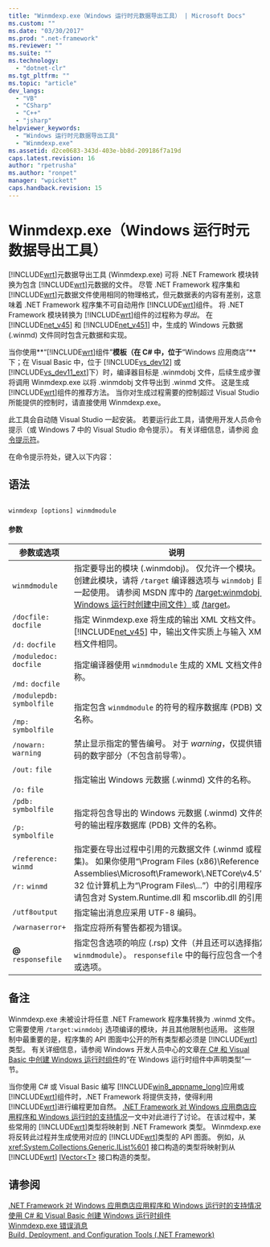 ```yaml
---
title: "Winmdexp.exe（Windows 运行时元数据导出工具） | Microsoft Docs"
ms.custom: ""
ms.date: "03/30/2017"
ms.prod: ".net-framework"
ms.reviewer: ""
ms.suite: ""
ms.technology: 
  - "dotnet-clr"
ms.tgt_pltfrm: ""
ms.topic: "article"
dev_langs: 
  - "VB"
  - "CSharp"
  - "C++"
  - "jsharp"
helpviewer_keywords: 
  - "Windows 运行时元数据导出工具"
  - "Winmdexp.exe"
ms.assetid: d2ce0683-343d-403e-bb8d-209186f7a19d
caps.latest.revision: 16
author: "rpetrusha"
ms.author: "ronpet"
manager: "wpickett"
caps.handback.revision: 15
---
```

# Winmdexp.exe（Windows 运行时元数据导出工具）
[!INCLUDE[wrt](../../../includes/wrt-md.md)]元数据导出工具 \(Winmdexp.exe\) 可将 .NET Framework 模块转换为包含 [!INCLUDE[wrt](../../../includes/wrt-md.md)]元数据的文件。  尽管 .NET Framework 程序集和 [!INCLUDE[wrt](../../../includes/wrt-md.md)]元数据文件使用相同的物理格式，但元数据表的内容有差别，这意味着 .NET Framework 程序集不可自动用作 [!INCLUDE[wrt](../../../includes/wrt-md.md)]组件。  将 .NET Framework 模块转换为 [!INCLUDE[wrt](../../../includes/wrt-md.md)]组件的过程称为*导出*。  在 [!INCLUDE[net_v45](../../../includes/net-v45-md.md)] 和 [!INCLUDE[net_v451](../../../includes/net-v451-md.md)] 中，生成的 Windows 元数据 \(.winmd\) 文件同时包含元数据和实现。  
  
 当你使用**“[!INCLUDE[wrt](../../../includes/wrt-md.md)]组件”**模板（在 C\# 中，位于**“Windows 应用商店”**下；在 Visual Basic 中，位于 [!INCLUDE[vs_dev12](../../../includes/vs-dev12-md.md)] 或 [!INCLUDE[vs_dev11_ext](../../../includes/vs-dev11-ext-md.md)]下）时，编译器目标是 .winmdobj 文件，后续生成步骤将调用 Winmdexp.exe 以将 .winmdobj 文件导出到 .winmd 文件。  这是生成 [!INCLUDE[wrt](../../../includes/wrt-md.md)]组件的推荐方法。  当你对生成过程需要的控制超过 Visual Studio 所能提供的控制时，请直接使用 Winmdexp.exe。  
  
 此工具会自动随 Visual Studio 一起安装。  若要运行此工具，请使用开发人员命令提示（或 Windows 7 中的 Visual Studio 命令提示）。  有关详细信息，请参阅 [命令提示符](../../../docs/framework/tools/developer-command-prompt-for-vs.md)。  
  
 在命令提示符处，键入以下内容：  
  
## 语法  
  
```  
  
winmdexp [options] winmdmodule  
```  
  
#### 参数  
  
|参数或选项|说明|  
|-----------|--------|  
|`winmdmodule`|指定要导出的模块 \(.winmdobj\)。  仅允许一个模块。  若要创建此模块，请将 `/target` 编译器选项与 `winmdobj` 目标一起使用。  请参阅 MSDN 库中的 [\/target:winmdobj（为 Windows 运行时创建中间文件）](../Topic/-target:winmdobj%20\(C%23%20Compiler%20Options\).md)或 [\/target](../Topic/-target%20\(Visual%20Basic\).md)。|  
|`/docfile:` `docfile`<br /><br /> `/d:` `docfile`|指定 Winmdexp.exe 将生成的输出 XML 文档文件。  在 [!INCLUDE[net_v45](../../../includes/net-v45-md.md)] 中，输出文件实质上与输入 XML 文档文件相同。|  
|`/moduledoc:` `docfile`<br /><br /> `/md:` `docfile`|指定编译器使用 `winmdmodule` 生成的 XML 文档文件的名称。|  
|`/modulepdb:` `symbolfile`<br /><br /> `/mp:` `symbolfile`|指定包含 `winmdmodule` 的符号的程序数据库 \(PDB\) 文件的名称。|  
|`/nowarn:` `warning`|禁止显示指定的警告编号。  对于 *warning*，仅提供错误代码的数字部分（不包含前导零）。|  
|`/out:` `file`<br /><br /> `/o:` `file`|指定输出 Windows 元数据 \(.winmd\) 文件的名称。|  
|`/pdb:` `symbolfile`<br /><br /> `/p:` `symbolfile`|指定将包含导出的 Windows 元数据 \(.winmd\) 文件的符号的输出程序数据库 \(PDB\) 文件的名称。|  
|`/reference:` `winmd`<br /><br /> `/r:` `winmd`|指定要在导出过程中引用的元数据文件 \(.winmd 或程序集\)。  如果你使用“\\Program Files \(x86\)\\Reference Assemblies\\Microsoft\\Framework\\.NETCore\\v4.5”（在 32 位计算机上为“\\Program Files\\...”）中的引用程序集，请包含对 System.Runtime.dll 和 mscorlib.dll 的引用。|  
|`/utf8output`|指定输出消息应采用 UTF\-8 编码。|  
|`/warnaserror+`|指定应将所有警告都视为错误。|  
|**@** `responsefile`|指定包含选项的响应 \(.rsp\) 文件（并且还可以选择指定 `winmdmodule`）。  `responsefile` 中的每行应包含一个参数或选项。|  
  
## 备注  
 Winmdexp.exe 未被设计将任意 .NET Framework 程序集转换为 .winmd 文件。  它需要使用 `/target:winmdobj` 选项编译的模块，并且其他限制也适用。  这些限制中最重要的是，程序集的 API 图面中公开的所有类型都必须是 [!INCLUDE[wrt](../../../includes/wrt-md.md)]类型。  有关详细信息，请参阅 Windows 开发人员中心的文章[在 C\# 和 Visual Basic 中创建 Windows 运行时组件](http://go.microsoft.com/fwlink/p/?LinkID=238313)的“在 Windows 运行时组件中声明类型”一节。  
  
 当你使用 C\# 或 Visual Basic 编写 [!INCLUDE[win8_appname_long](../../../includes/win8-appname-long-md.md)]应用或 [!INCLUDE[wrt](../../../includes/wrt-md.md)]组件时，.NET Framework 将提供支持，使得利用 [!INCLUDE[wrt](../../../includes/wrt-md.md)]进行编程更加自然。  [.NET Framework 对 Windows 应用商店应用程序和 Windows 运行时的支持情况](../../../docs/standard/cross-platform/support-for-windows-store-apps-and-windows-runtime.md)一文中对此进行了讨论。  在该过程中，某些常用的 [!INCLUDE[wrt](../../../includes/wrt-md.md)]类型将映射到 .NET Framework 类型。  Winmdexp.exe 将反转此过程并生成使用对应的 [!INCLUDE[wrt](../../../includes/wrt-md.md)]类型的 API 图面。  例如，从 <xref:System.Collections.Generic.IList%601> 接口构造的类型将映射到从 [!INCLUDE[wrt](../../../includes/wrt-md.md)] [IVector\<T\>](http://go.microsoft.com/fwlink/p/?LinkId=251132) 接口构造的类型。  
  
## 请参阅  
 [.NET Framework 对 Windows 应用商店应用程序和 Windows 运行时的支持情况](../../../docs/standard/cross-platform/support-for-windows-store-apps-and-windows-runtime.md)   
 [使用 C\# 和 Visual Basic 创建 Windows 运行时组件](http://go.microsoft.com/fwlink/p/?LinkID=238313)   
 [Winmdexp.exe 错误消息](../../../docs/framework/tools/winmdexp-exe-error-messages.md)   
 [Build, Deployment, and Configuration Tools \(.NET Framework\)](http://msdn.microsoft.com/zh-cn/b8c921be-6012-4181-b8d4-ab15813fc9a7)